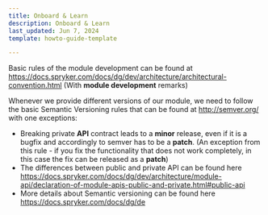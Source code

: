 ```yaml
---
title: Onboard & Learn
description: Onboard & Learn
last_updated: Jun 7, 2024
template: howto-guide-template

---
```


Basic rules of the module development can be found at https://docs.spryker.com/docs/dg/dev/architecture/architectural-convention.html (With **module development** remarks)

Whenever we provide different versions of our module, we need to follow the basic Semantic Versioning rules that can be found at http://semver.org/ with one exceptions:
- Breaking private **API** contract leads to a **minor** release, even if it is a bugfix and accordingly to semver has to be a **patch**. (An exception from this rule - if you fix the functionality that does not work completely, in this case the fix can be released as a **patch**)
- The differences between public and private API can be found here https://docs.spryker.com/docs/dg/dev/architecture/module-api/declaration-of-module-apis-public-and-private.html#public-api
- More details about Semantic versioning can be found here https://docs.spryker.com/docs/dg/de